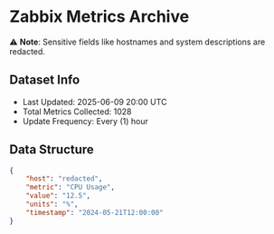 # Zabbix Metrics Archive

⚠️ **Note**: Sensitive fields like hostnames and system descriptions are redacted.

## Dataset Info
- Last Updated: 2025-06-09 20:00 UTC
- Total Metrics Collected: 1028
- Update Frequency: Every (1) hour

## Data Structure
```json
{
    "host": "redacted",
    "metric": "CPU Usage",
    "value": "12.5",
    "units": "%",
    "timestamp": "2024-05-21T12:00:00"
}
```
